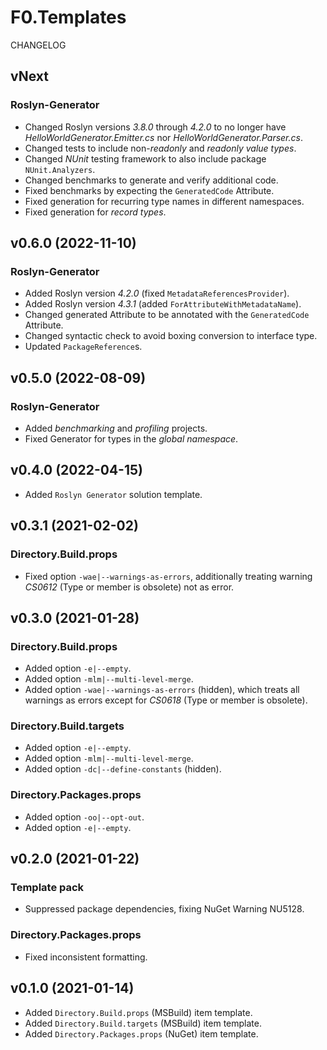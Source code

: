 # F0.Templates
CHANGELOG

## vNext
### Roslyn-Generator
- Changed Roslyn versions _3.8.0_ through _4.2.0_ to no longer have _HelloWorldGenerator.Emitter.cs_ nor _HelloWorldGenerator.Parser.cs_.
- Changed tests to include non-_readonly_ and _readonly_ _value types_.
- Changed _NUnit_ testing framework to also include package `NUnit.Analyzers`.
- Changed benchmarks to generate and verify additional code.
- Fixed benchmarks by expecting the `GeneratedCode` Attribute.
- Fixed generation for recurring type names in different namespaces.
- Fixed generation for _record types_.

## v0.6.0 (2022-11-10)
### Roslyn-Generator
- Added Roslyn version _4.2.0_ (fixed `MetadataReferencesProvider`).
- Added Roslyn version _4.3.1_ (added `ForAttributeWithMetadataName`).
- Changed generated Attribute to be annotated with the `GeneratedCode` Attribute.
- Changed syntactic check to avoid boxing conversion to interface type.
- Updated `PackageReference`s.

## v0.5.0 (2022-08-09)
### Roslyn-Generator
- Added _benchmarking_ and _profiling_ projects.
- Fixed Generator for types in the _global namespace_.

## v0.4.0 (2022-04-15)
- Added `Roslyn Generator` solution template.

## v0.3.1 (2021-02-02)
### Directory.Build.props
- Fixed option `-wae|--warnings-as-errors`, additionally treating warning _CS0612_ (Type or member is obsolete) not as error.

## v0.3.0 (2021-01-28)
### Directory.Build.props
- Added option `-e|--empty`.
- Added option `-mlm|--multi-level-merge`.
- Added option `-wae|--warnings-as-errors` (hidden), which treats all warnings as errors except for _CS0618_ (Type or member is obsolete).

### Directory.Build.targets
- Added option `-e|--empty`.
- Added option `-mlm|--multi-level-merge`.
- Added option `-dc|--define-constants` (hidden).

### Directory.Packages.props
- Added option `-oo|--opt-out`.
- Added option `-e|--empty`.

## v0.2.0 (2021-01-22)
### Template pack
- Suppressed package dependencies, fixing NuGet Warning NU5128.

### Directory.Packages.props
- Fixed inconsistent formatting.

## v0.1.0 (2021-01-14)
- Added `Directory.Build.props` (MSBuild) item template.
- Added `Directory.Build.targets` (MSBuild) item template.
- Added `Directory.Packages.props` (NuGet) item template.
